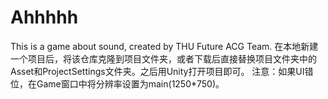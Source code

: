 # Ahhhhh
This is a game about sound, created by THU Future ACG Team.
在本地新建一个项目后，将该仓库克隆到项目文件夹，或者下载后直接替换项目文件夹中的Asset和ProjectSettings文件夹。之后用Unity打开项目即可。
注意：如果UI错位，在Game窗口中将分辨率设置为main(1250*750)。

